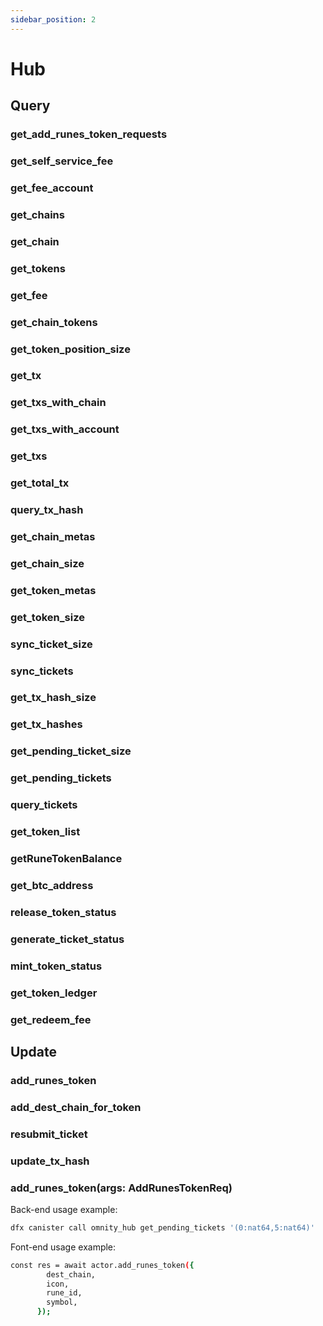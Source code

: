 ```yaml
---
sidebar_position: 2
---
```


# Hub

## Query

### get_add_runes_token_requests
### get_self_service_fee
### get_fee_account
### get_chains
### get_chain
### get_tokens
### get_fee
### get_chain_tokens
### get_token_position_size
### get_tx
### get_txs_with_chain
### get_txs_with_account
### get_txs
### get_total_tx

### query_tx_hash
### get_chain_metas
### get_chain_size
### get_token_metas
### get_token_size
### sync_ticket_size
### sync_tickets
### get_tx_hash_size
### get_tx_hashes
### get_pending_ticket_size
### get_pending_tickets
### query_tickets


### get_token_list
### getRuneTokenBalance
### get_btc_address
### release_token_status
### generate_ticket_status
### mint_token_status
### get_token_ledger
### get_redeem_fee




## Update
### add_runes_token
### add_dest_chain_for_token

### resubmit_ticket
### update_tx_hash




### add_runes_token(args: AddRunesTokenReq)
Back-end usage example:
```bash
dfx canister call omnity_hub get_pending_tickets '(0:nat64,5:nat64)'
```
Font-end usage example:
```bash
const res = await actor.add_runes_token({
        dest_chain,
        icon,
        rune_id,
        symbol,
      });
```